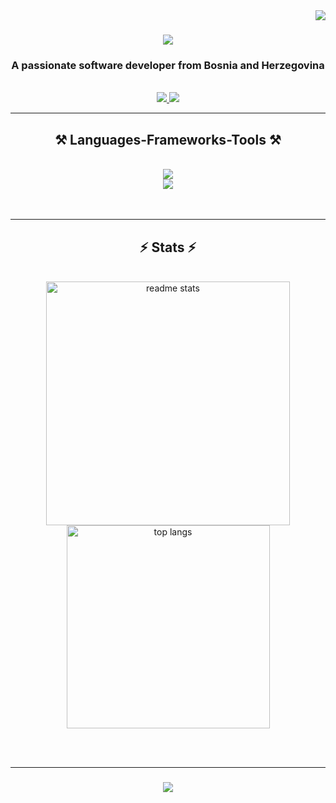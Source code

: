 <img align="right" src="https://visitor-badge.laobi.icu/badge?page_id=nbecirspah1.nbecirspah1" />

<h1 align="center">
<a href="https://git.io/typing-svg">
<img src="https://readme-typing-svg.herokuapp.com/?font=Righteous&size=35&center=true&vCenter=true&width=500&height=70&duration=4000&lines=Hi+There!;+I'm+Nejla+Becirspahic!;" />
</a>
</h1>

<h3 align="center">A passionate software developer from Bosnia and Herzegovina </h3>
<br/>
<div align="center">
  <a href="mailto:nbecirspah1@etf.unsa.ba" >
    <img src="https://img.shields.io/badge/Gmail-333333?style=for-the-badge&logo=gmail&logoColor=red" target="_blank"/>
  </a>
  <a href="www.linkedin.com/in/nejla-becirspahic-3ba44b29a" target="_blank">
  <img src="https://img.shields.io/badge/LinkedIn-0077B5?style=for-the-badge&logo=linkedin&logoColor=white" target="_blank" />
  </a>
</div>

<hr/>

<h2 align="center">⚒️ Languages-Frameworks-Tools ⚒️</h2>
<br/>
<div align="center">
<a href="https://skillicons.dev">
  <img src="https://skillicons.dev/icons?i=nodejs,python,javascript,express,c,cpp,cs,java,kotlin"/><br>
  <img src="https://skillicons.dev/icons?i=react,mysql,postgresql,html,css,figma,git,github,postman" />
</a>
</div>
</a>
</div>

<br />
<br />
<div align="center">


<hr/>

<h2 align="center">⚡ Stats ⚡</h2>
<br>
<div align=center>
  
  <img width=390 src="https://github-readme-stats.vercel.app/api?username=nbecirspah1&count_private=true&show_icons=true&theme=react&rank_icon=github&border_radius=10" alt="readme stats" />
  <br/>
  <img width=325 align="center" src="https://github-readme-stats.vercel.app/api/top-langs/?username=nbecirspah1&hide=HTML&langs_count=8&layout=compact&theme=react&border_radius=10&size_weight=0.5&count_weight=0.5&exclude_repo=github-readme-stats" alt="top langs" />
</div>

<br/><br/>
<hr/>

<h3 align="center">
    <img src="https://readme-typing-svg.herokuapp.com/?font=Righteous&size=25&center=true&vCenter=true&width=500&height=70&duration=4000&lines=Thanks+for+visiting!+✌️;+Shoot+me+a+message+on+Linkedin!;I'm+always+down+to+collab+:)">
</h3>

<br/>
